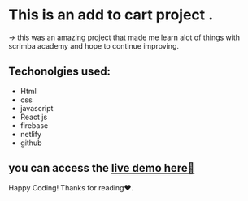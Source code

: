 
# This is an add to cart project .
-> this was an amazing project that made me learn alot of things with scrimba academy and hope to continue improving.

## Techonolgies used:
  * Html
  * css
  * javascript
  * React js
  * firebase
  * netlify
  * github
## you can access the <a href="https://chimerical-beignet-ff68ac.netlify.app/"> live demo here🫵</a>
    


Happy Coding!
Thanks for reading❤️.
